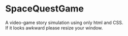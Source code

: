 # SpaceQuestGame
A video-game story simulation using only html and CSS.                                                       
  If it looks awkward please resize your window. 
